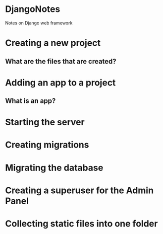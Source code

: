 # DjangoNotes
Notes on Django web framework

# Creating a new project

## What are the files that are created?

# Adding an app to a project

## What is an app?

# Starting the server

# Creating migrations

# Migrating the database

# Creating a superuser for the Admin Panel

# Collecting static files into one folder
